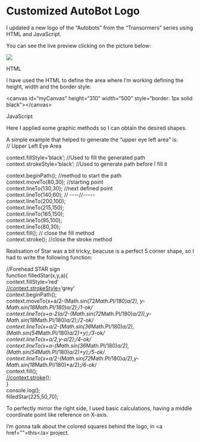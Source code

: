 <h1><a id="Customized_AutoBot_Logo_0"></a>Customized AutoBot Logo</h1>
<p>I updated a new logo of the “Autobots” from the “Transormers” series using HTML and JavaScript.</p>
<p>You can see the live preview clicking on the picture below:<br>
  
<a href="https://negrut112.github.io/JS-creative-AutoBot/" target="_blank"><img src="https://i.imgur.com/OUIfXde.png"></a>

<p>HTML</p>
<p>I have used the HTML to define the area where I’m working defining the height, width and the border style:</p>
<p>&lt;canvas id=“myCanvas” height=“310” width=“500” style=“border: 1px solid black”&gt;&lt;/canvas&gt;</p>
<p>JavaScript</p>
<p>Here I applied some graphic methods so I can obtain the desired shapes.</p>
<p>A simple example that helped to generate the “upper eye left area” is:<br>
// Upper Left Eye Area</p>
<p>context.fillStyle=‘black’; //Used to fill the generated path<br>
context.strokeStyle=‘black’; //Used to generate path before I fill it</p>
<p>context.beginPath();  //method to start the path<br>
context.moveTo(80,30); //starting point<br>
context.lineTo(130,30); //next defined point<br>
context.lineTo(140,60); // ----//-----<br>
context.lineTo(200,100);<br>
context.lineTo(215,150);<br>
context.lineTo(165,150);<br>
context.lineTo(95,100);<br>
context.lineTo(80,30);<br>
context.fill(); // close the fill method<br>
context.stroke(); //close the stroke method</p>
<p>Realisation of Star was a bit tricky, beacuse is a perfect 5 corner shape, so I had to write the following function:</p>
<p>//Forehead STAR sign<br>
function filledStar(x,y,a){<br>
context.fillStyle=‘red’<br>
<a href="//context.strokeStyle=">//context.strokeStyle=</a>‘grey’<br>
context.beginPath();<br>
context.moveTo(x+a/2-(Math.sin(72<em>Math.PI/180)<em>a/2), y-Math.sin(18</em>Math.PI/180)<em>a/2);/<em>1-ok</em>/<br>
context.lineTo(x+a-2</em>(a/2-(Math.sin(72</em>Math.PI/180)<em>a/2)),y-Math.sin(18</em>Math.PI/180)<em>a/2);/<em>2-ok</em>/<br>
context.lineTo(x+a/2-(Math.sin(36</em>Math.PI/180)<em>a/2),(Math.sin(54</em>Math.PI/180)<em>a/2)+y);/<em>3-ok</em>/<br>
context.lineTo(x+a/2,y-a/2);/<em>4-ok</em>/<br>
context.lineTo(x+a-(Math.sin(36</em>Math.PI/180)<em>a/2),(Math.sin(54</em>Math.PI/180)<em>a/2)+y);/<em>5-ok</em>/<br>
context.lineTo(x+a/2-(Math.sin(72</em>Math.PI/180)<em>a/2),y-Math.sin(18</em>Math.PI/180)*a/2);/<em>6-ok</em>/<br>
context.fill();<br>
<a href="//context.stroke">//context.stroke</a>();<br>
}<br>
console.log();<br>
filledStar(225,50,70);</p>
<p>To perfectly mirror the right side, I used basic calculations, having a middle coordinate point like reference on X-axis.</p>
<p>I’m gonna talk about the colored squares behind the logo, in &lt;a  href=&quot;&quot;&gt;this&lt;/a&gt; project.</p>
